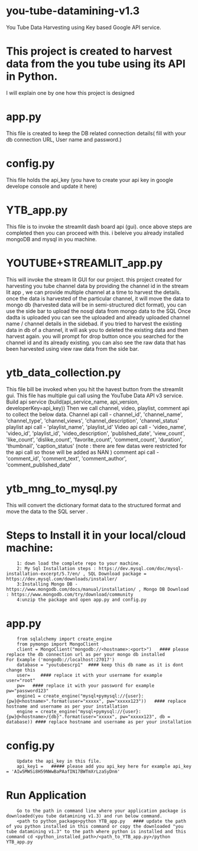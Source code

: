 # you-tube-datamining-v1.3
You Tube Data Harvesting using Key based Google API service. 
# This project is created to harvest data from the you tube using its API in Python.
I will explain one by one how this project is designed
# app.py    
This file is created to keep the DB related connection details( fill with your db connection URL, User name and password.)
# config.py 
This file holds the api_key (you have to create your api key in google develope console and update it here)
# YTB_app.py 
This file is to invoke the streamlit dash board api (gui). once above steps are completed then you can proceed with this.  i beleive you already installed mongoDB and mysql in you machine.
# YOUTUBE+STREAMLIT_app.py 
This will invoke the stream lit GUI for our project. this project created for harvesting you tube channel data by providing the channel id in the stream lit app , we can provide multiple channel at a time to harvest the details.
once the data is harvested of the particular channel, it will move the data to mongo db (harvested data will be in semi-structured dict format), you can use the side bar to upload the nosql data from mongo data to the SQL 
Once dadta is uploaded you can see the uploaded and already uploaded channel name / channel details in the sidebad.
if you tried to harvest the existing data in db of a channel, it will ask you to deleted the existing data and then harvest again.
you will prompt for drop button once you searched for the channel id and its already existing.
you can also see the raw data that has been harvested using view raw data from the side bar.
# ytb_data_collection.py 
This file bill be invoked when you hit the havest button from the streamlit gui.
This file has multiple gui call using the YouTube Data API v3 service.  Build api service (build(api_service_name, api_version, developerKey=api_key))
Then we call channel, video, playlist, comment api to collect the below data.
        Channel api call - channel_id', 'channel_name', 'channel_type', 'channel_views', 'channel_description', 'channel_status'
        playlist api call - 'playlist_name', 'playlist_id'
        Video api call - 'video_name', 'video_id', 'playlist_id', 'video_description', 'published_date', 'view_count', 'like_count', 'dislike_count',                              'favorite_count', 'comment_count', 'duration', 'thumbnail', 'caption_status' (note : there are few datas were restricted for the                           api call so those will be added as NAN )
        comment api call - 'comment_id', 'comment_text', 'comment_author', 'comment_published_date'
 # ytb_mng_to_mysql.py
 This will convert the dictionary format data to the structured format and move the data to the SQL server .
 
 # Steps to Install it in your local/cloud machine:
        1: down load the complete repo to your machine.
        2: My Sql Installation steps : https://dev.mysql.com/doc/mysql-installation-excerpt/5.7/en/ , SQL Download package =                 https://dev.mysql.com/downloads/installer/ 
        3:Installing Mongo DB - https://www.mongodb.com/docs/manual/installation/ , Mongo DB Download : https://www.mongodb.com/try/download/community
        4:unzip the package and open app.py and config.py
   # app.py
        from sqlalchemy import create_engine
        from pymongo import MongoClient
        client = MongoClient("mongodb://<hostname>:<port>")   #### please replace the db connection url as per your mongo db installed            For Example ('mongodb://localhost:27017')
        database = "youtubescrp1"  #### keep this db name as it is dont change this
        user=    #### replace it with your username for example user="root"
        pw=   #### replace it with your password for example pw="password123"
        engine1 = create_engine("mysql+pymysql://{user}:{pw}@<hostname>".format(user="xxxxx", pw="xxxxx123"))   #### replace hostname and username as per your installation 
        engine = create_engine("mysql+pymysql://{user}:{pw}@<hostname>/{db}".format(user="xxxxx", pw="xxxxx123", db = database)) #### replace hostname and username as per your installation 
   # config.py 
        Update the api_key in this file. 
        api_key1 =   ##### please add you api_key here for example api_key = 'AIw5MWSi8H59NWwBaPAafIN17BWTmXrLzaSyDnm'
   # Run Application 
        Go to the path in command line where your application package is downloaded(you tube datamining v1.3) and run below command.
        <path to python_package>python YTB_app.py   #### update the path of you python installed in this command or copy the downloaded "you tube datamining v1.3" to the path where python is installed and this command cd <python_installed_path>/<path_to_YTB_app.py>/python YTB_app.py
       
 

